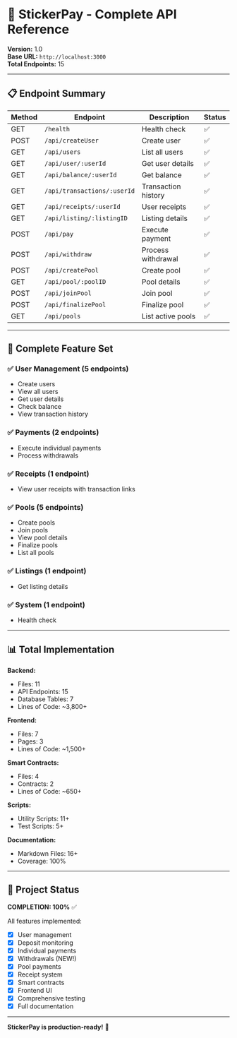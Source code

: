 # 🎫 StickerPay - Complete API Reference

**Version:** 1.0  
**Base URL:** `http://localhost:3000`  
**Total Endpoints:** 15

---

## 📋 Endpoint Summary

| Method | Endpoint | Description | Status |
|--------|----------|-------------|--------|
| GET | `/health` | Health check | ✅ |
| POST | `/api/createUser` | Create user | ✅ |
| GET | `/api/users` | List all users | ✅ |
| GET | `/api/user/:userId` | Get user details | ✅ |
| GET | `/api/balance/:userId` | Get balance | ✅ |
| GET | `/api/transactions/:userId` | Transaction history | ✅ |
| GET | `/api/receipts/:userId` | User receipts | ✅ |
| GET | `/api/listing/:listingID` | Listing details | ✅ |
| POST | `/api/pay` | Execute payment | ✅ |
| POST | `/api/withdraw` | Process withdrawal | ✅ |
| POST | `/api/createPool` | Create pool | ✅ |
| GET | `/api/pool/:poolID` | Pool details | ✅ |
| POST | `/api/joinPool` | Join pool | ✅ |
| POST | `/api/finalizePool` | Finalize pool | ✅ |
| GET | `/api/pools` | List active pools | ✅ |

---

## 🎯 Complete Feature Set

### ✅ User Management (5 endpoints)
- Create users
- View all users
- Get user details
- Check balance
- View transaction history

### ✅ Payments (2 endpoints)
- Execute individual payments
- Process withdrawals

### ✅ Receipts (1 endpoint)
- View user receipts with transaction links

### ✅ Pools (5 endpoints)
- Create pools
- Join pools
- View pool details
- Finalize pools
- List all pools

### ✅ Listings (1 endpoint)
- Get listing details

### ✅ System (1 endpoint)
- Health check

---

## 📊 Total Implementation

**Backend:**
- Files: 11
- API Endpoints: 15
- Database Tables: 7
- Lines of Code: ~3,800+

**Frontend:**
- Files: 7
- Pages: 3
- Lines of Code: ~1,500+

**Smart Contracts:**
- Files: 4
- Contracts: 2
- Lines of Code: ~650+

**Scripts:**
- Utility Scripts: 11+
- Test Scripts: 5+

**Documentation:**
- Markdown Files: 16+
- Coverage: 100%

---

## 🎉 Project Status

**COMPLETION: 100%** ✅

All features implemented:
- [x] User management
- [x] Deposit monitoring
- [x] Individual payments
- [x] Withdrawals (NEW!)
- [x] Pool payments
- [x] Receipt system
- [x] Smart contracts
- [x] Frontend UI
- [x] Comprehensive testing
- [x] Full documentation

---

**StickerPay is production-ready!** 🚀

